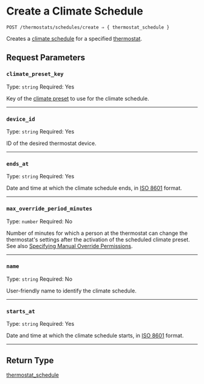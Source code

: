 # Create a Climate Schedule

```
POST /thermostats/schedules/create ⇒ { thermostat_schedule }
```

Creates a [climate schedule](../../../capability-guides/thermostats/creating-and-managing-climate-schedules.md) for a specified [thermostat](https://docs.seam.co/latest/capability-guides/thermostats).

## Request Parameters

### `climate_preset_key`

Type: `string`
Required: Yes

Key of the [climate preset](../../../capability-guides/thermostats/creating-and-managing-climate-presets/README.md) to use for the climate schedule.

***

### `device_id`

Type: `string`
Required: Yes

ID of the desired thermostat device.

***

### `ends_at`

Type: `string`
Required: Yes

Date and time at which the climate schedule ends, in [ISO 8601](https://www.iso.org/iso-8601-date-and-time-format.html) format.

***

### `max_override_period_minutes`

Type: `number`
Required: No

Number of minutes for which a person at the thermostat can change the thermostat's settings after the activation of the scheduled climate preset. See also [Specifying Manual Override Permissions](../../../capability-guides/thermostats/creating-and-managing-climate-schedules.md#specifying-manual-override-permissions).

***

### `name`

Type: `string`
Required: No

User-friendly name to identify the climate schedule.

***

### `starts_at`

Type: `string`
Required: Yes

Date and time at which the climate schedule starts, in [ISO 8601](https://www.iso.org/iso-8601-date-and-time-format.html) format.

***

## Return Type

[thermostat\_schedule](./)
